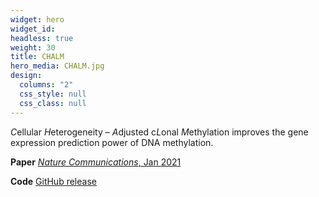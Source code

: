 ```yaml
---
widget: hero
widget_id:
headless: true
weight: 30
title: CHALM
hero_media: CHALM.jpg
design:
  columns: "2"
  css_style: null
  css_class: null
---
```

*C*ellular *H*eterogeneity – *A*djusted c*L*onal *M*ethylation improves the gene expression prediction power of DNA methylation.

**Paper** [*Nature Communications*, Jan 2021](https://doi.org/10.1038/s41467-020-20492-7)

**Code** [GitHub release](https://github.com/JiejunShi/CHALM)

